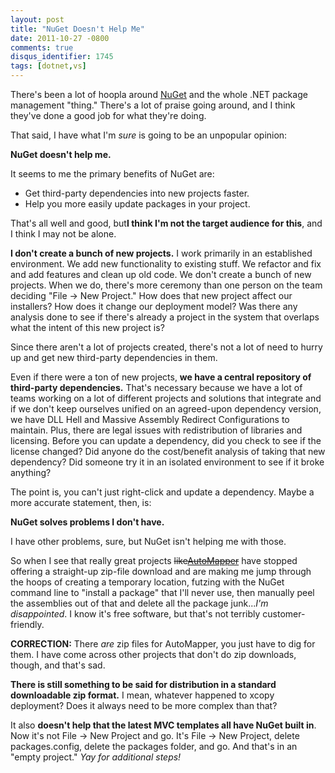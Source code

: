 ```yaml
---
layout: post
title: "NuGet Doesn't Help Me"
date: 2011-10-27 -0800
comments: true
disqus_identifier: 1745
tags: [dotnet,vs]
---
```

There's been a lot of hoopla around [NuGet](http://nuget.codeplex.com/)
and the whole .NET package management "thing." There's a lot of praise
going around, and I think they've done a good job for what they're
doing.

That said, I have what I'm *sure* is going to be an unpopular opinion:

**NuGet doesn't help me.**

It seems to me the primary benefits of NuGet are:

-   Get third-party dependencies into new projects faster.
-   Help you more easily update packages in your project.

That's all well and good, but**I think I'm not the target audience for
this**, and I think I may not be alone.

**I don't create a bunch of new projects.** I work primarily in an
established environment. We add new functionality to existing stuff. We
refactor and fix and add features and clean up old code. We don't create
a bunch of new projects. When we do, there's more ceremony than one
person on the team deciding "File -\> New Project." How does that new
project affect our installers? How does it change our deployment model?
Was there any analysis done to see if there's already a project in the
system that overlaps what the intent of this new project is?

Since there aren't a lot of projects created, there's not a lot of need
to hurry up and get new third-party dependencies in them.

Even if there were a ton of new projects, **we have a central repository
of third-party dependencies.** That's necessary because we have a lot of
teams working on a lot of different projects and solutions that
integrate and if we don't keep ourselves unified on an agreed-upon
dependency version, we have DLL Hell and Massive Assembly Redirect
Configurations to maintain. Plus, there are legal issues with
redistribution of libraries and licensing. Before you can update a
dependency, did you check to see if the license changed? Did anyone do
the cost/benefit analysis of taking that new dependency? Did someone try
it in an isolated environment to see if it broke anything?

The point is, you can't just right-click and update a dependency. Maybe
a more accurate statement, then, is:

**NuGet solves problems I don't have.**

I have other problems, sure, but NuGet isn't helping me with those.

So when I see that really great projects
~~like~~[~~AutoMapper~~](http://automapper.org/) have stopped offering a
straight-up zip-file download and are making me jump through the hoops
of creating a temporary location, futzing with the NuGet command line to
"install a package" that I'll never use, then manually peel the
assemblies out of that and delete all the package junk...*I'm
disappointed*. I know it's free software, but that's not terribly
customer-friendly.

**CORRECTION:** There *are* zip files for AutoMapper, you just have to
dig for them. I have come across other projects that don't do zip
downloads, though, and that's sad.

**There is still something to be said for distribution in a standard
downloadable zip format.** I mean, whatever happened to xcopy
deployment? Does it always need to be more complex than that?

It also **doesn't help that the latest MVC templates all have NuGet
built in**. Now it's not File -\> New Project and go. It's File -\> New
Project, delete packages.config, delete the packages folder, and go. And
that's in an "empty project." *Yay for additional steps!*
